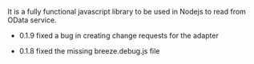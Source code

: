
It is a fully functional javascript library to be used in Nodejs to read from OData service.

* 0.1.9
fixed a bug in creating change requests for the adapter

* 0.1.8
fixed the missing breeze.debug.js file
